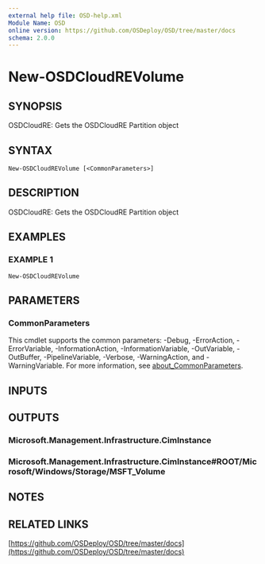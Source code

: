 ```yaml
---
external help file: OSD-help.xml
Module Name: OSD
online version: https://github.com/OSDeploy/OSD/tree/master/docs
schema: 2.0.0
---
```


# New-OSDCloudREVolume

## SYNOPSIS
OSDCloudRE: Gets the OSDCloudRE Partition object

## SYNTAX

```
New-OSDCloudREVolume [<CommonParameters>]
```

## DESCRIPTION
OSDCloudRE: Gets the OSDCloudRE Partition object

## EXAMPLES

### EXAMPLE 1
```
New-OSDCloudREVolume
```

## PARAMETERS

### CommonParameters
This cmdlet supports the common parameters: -Debug, -ErrorAction, -ErrorVariable, -InformationAction, -InformationVariable, -OutVariable, -OutBuffer, -PipelineVariable, -Verbose, -WarningAction, and -WarningVariable. For more information, see [about_CommonParameters](http://go.microsoft.com/fwlink/?LinkID=113216).

## INPUTS

## OUTPUTS

### Microsoft.Management.Infrastructure.CimInstance
### Microsoft.Management.Infrastructure.CimInstance#ROOT/Microsoft/Windows/Storage/MSFT_Volume
## NOTES

## RELATED LINKS

[https://github.com/OSDeploy/OSD/tree/master/docs](https://github.com/OSDeploy/OSD/tree/master/docs)

